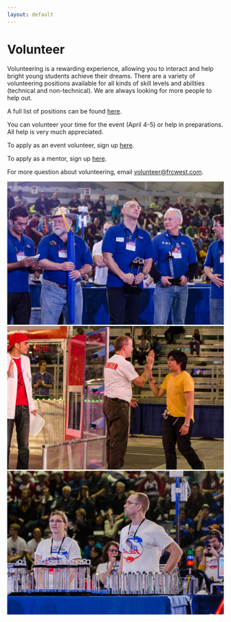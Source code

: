 ```yaml
---
layout: default
---
```


# Volunteer

Volunteering is a rewarding experience, allowing you to interact and help bright young students achieve their dreams. There are a variety of volunteering positions available for all kinds of skill levels and abilities (technical and non-technical). We are always looking for more people to help out.

A full list of positions can be found [here](https://my.usfirst.org/FIRSTPortal/Login/VIMS_Login.aspx).

You can volunteer your time for the event (April 4-5) or help in preparations. All help is very much appreciated.

To apply as an event volunteer, sign up [here](https://my.usfirst.org/FIRSTPortal/Login/VIMS_Login.aspx).

To apply as a mentor, sign up [here](/mentors).

For more question about volunteering, email [volunteer@frcwest.com](mailto:volunteer@frcwest.com).

![](/img/volunteer1.jpg)
![](/img/volunteer2.jpg)
![](/img/volunteer3.jpg)
